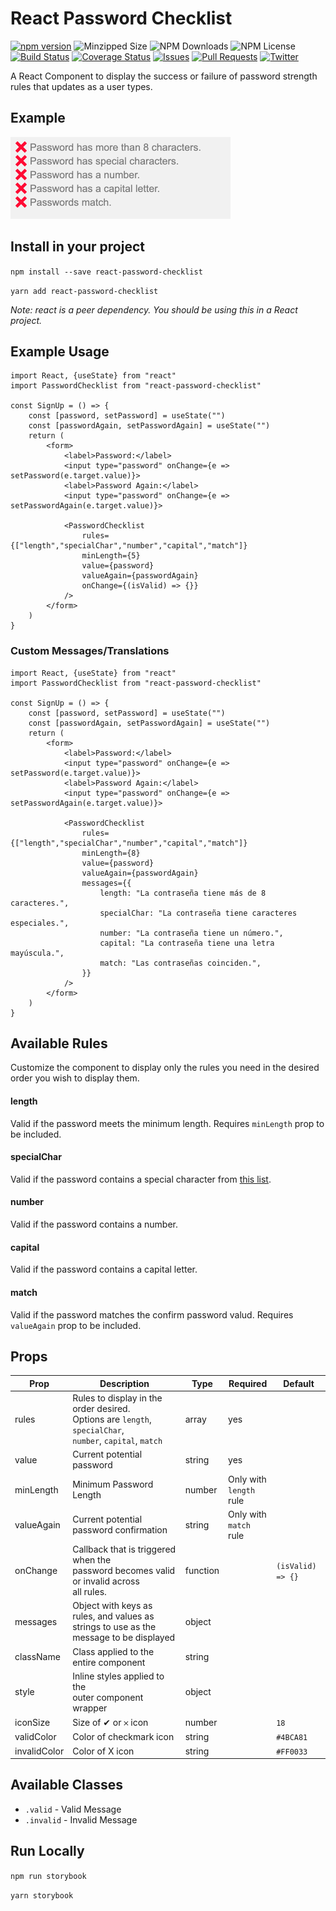 # React Password Checklist

[![npm version](https://img.shields.io/npm/v/react-password-checklist)](https://www.npmjs.com/package/react-password-checklist) ![Minzipped Size](https://img.shields.io/bundlephobia/minzip/react-password-checklist) ![NPM Downloads](https://img.shields.io/npm/dw/react-password-checklist) ![NPM License](https://img.shields.io/npm/l/react-password-checklist)
<br /> [![Build Status](https://api.travis-ci.com/sators/react-password-checklist.svg?branch=master&status=passed)](https://travis-ci.com/sators/react-password-checklist) [![Coverage Status](https://coveralls.io/repos/github/sators/react-password-checklist/badge.svg?branch=master)](https://coveralls.io/github/sators/react-password-checklist?branch=master) [![Issues](https://img.shields.io/github/issues/sators/react-password-checklist)](https://github.com/sators/react-password-checklist/issues) [![Pull Requests](https://img.shields.io/github/issues-pr/sators/react-password-checklist)](https://github.com/sators/react-password-checklist/pulls) [![Twitter](https://img.shields.io/twitter/follow/sators.svg?style=social&label=@sators)](https://twitter.com/sators)

A React Component to display the success or failure of password strength rules that updates as a user types.

## Example

![React Password Checklist Demo](demo/demo.gif)

## Install in your project

`npm install --save react-password-checklist`

`yarn add react-password-checklist`

_Note: react is a peer dependency. You should be using this in a React project._

## Example Usage

```
import React, {useState} from "react"
import PasswordChecklist from "react-password-checklist"

const SignUp = () => {
	const [password, setPassword] = useState("")
	const [passwordAgain, setPasswordAgain] = useState("")
	return (
		<form>
			<label>Password:</label>
			<input type="password" onChange={e => setPassword(e.target.value)}>
			<label>Password Again:</label>
			<input type="password" onChange={e => setPasswordAgain(e.target.value)}>

			<PasswordChecklist
				rules={["length","specialChar","number","capital","match"]}
				minLength={5}
				value={password}
				valueAgain={passwordAgain}
				onChange={(isValid) => {}}
			/>
		</form>
	)
}
```

### Custom Messages/Translations

```
import React, {useState} from "react"
import PasswordChecklist from "react-password-checklist"

const SignUp = () => {
	const [password, setPassword] = useState("")
	const [passwordAgain, setPasswordAgain] = useState("")
	return (
		<form>
			<label>Password:</label>
			<input type="password" onChange={e => setPassword(e.target.value)}>
			<label>Password Again:</label>
			<input type="password" onChange={e => setPasswordAgain(e.target.value)}>

			<PasswordChecklist
				rules={["length","specialChar","number","capital","match"]}
				minLength={8}
				value={password}
				valueAgain={passwordAgain}
				messages={{
					length: "La contraseña tiene más de 8 caracteres.",
					specialChar: "La contraseña tiene caracteres especiales.",
					number: "La contraseña tiene un número.",
					capital: "La contraseña tiene una letra mayúscula.",
					match: "Las contraseñas coinciden.",
				}}
			/>
		</form>
	)
}
```

## Available Rules

Customize the component to display only the rules you need in the desired order you wish to display them.

#### length

Valid if the password meets the minimum length. Requires `minLength` prop to be included.

#### specialChar

Valid if the password contains a special character from [this list](https://github.com/sators/react-password-checklist/blob/master/src/index.tsx#L44).

#### number

Valid if the password contains a number.

#### capital

Valid if the password contains a capital letter.

#### match

Valid if the password matches the confirm password valud. Requires `valueAgain` prop to be included.

## Props

| Prop         | Description                                                                                                        | Type     | Required                     | Default           |
| ------------ | ------------------------------------------------------------------------------------------------------------------ | -------- | ---------------------------- | ----------------- |
| rules        | Rules to display in the order desired.<br />Options are `length`, `specialChar`,<br />`number`, `capital`, `match` | array    | yes                          |
| value        | Current potential password                                                                                         | string   | yes                          |
| minLength    | Minimum Password Length                                                                                            | number   | Only with<br />`length` rule |
| valueAgain   | Current potential password confirmation                                                                            | string   | Only with<br />`match` rule  |
| onChange     | Callback that is triggered when the<br />password becomes valid or invalid across<br />all rules.                  | function |                              | `(isValid) => {}` |
| messages     | Object with keys as rules, and values as strings to use as the message to be displayed                             | object   |                              |
| className    | Class applied to the entire component                                                                              | string   |                              |
| style        | Inline styles applied to the<br />outer component wrapper                                                          | object   |                              |
| iconSize     | Size of ✔ or 𐄂 icon                                                                                                | number   |                              | `18`              |
| validColor   | Color of checkmark icon                                                                                            | string   |                              | `#4BCA81`         |
| invalidColor | Color of X icon                                                                                                    | string   |                              | `#FF0033`         |

## Available Classes

- `.valid` - Valid Message
- `.invalid` - Invalid Message

## Run Locally

`npm run storybook`

`yarn storybook`
